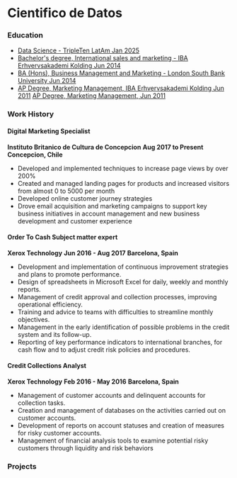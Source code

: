 # Cientifico de Datos

### Education

* <u>Data Science - [TripleTen LatAm](https://tripleten.com/es-chl/) Jan 2025</u>
* <u>Bachelor's degree, International sales and marketing - [IBA Erhvervsakademi Kolding](https://iba.dk/international/bachelor/bsc-in-international-business-management/) Jun 2014</u>
* <u>BA (Hons), Business Management and Marketing - [London South Bank University](https://www.lsbu.ac.uk/study/course-finder/ba-hons-business-management-marketing) Jun 2014</u>
* <u>AP Degree, Marketing Management, [IBA Erhvervsakademi Kolding](https://iba.dk/fuldtidsuddannelser/professionsbachelor/international-handel-og-markedsfoering/) Jun 2011</u>
<u>AP Degree, Marketing Management, Jun 2011</u>

### Work History

#### Digital Marketing Specialist
**Instituto Britanico de Cultura de Concepcion**
**Aug 2017 to Present**
**Concepcion, Chile**
- Developed and implemented techniques to increase page views by over 200%
- Created and managed landing pages for products and increased visitors from almost 0 to 5000 per month
- Developed online customer journey strategies
- Drove email acquisition and marketing campaigns to support key business initiatives in account management and new business development and customer experience

#### Order To Cash Subject matter expert
**Xerox Technology**
**Jun 2016 - Aug 2017**
**Barcelona, Spain**
- Development and implementation of continuous improvement strategies and plans to promote performance.
- Design of spreadsheets in Microsoft Excel for daily, weekly and monthly reports.
- Management of credit approval and collection processes, improving operational efficiency.
- Training and advice to teams with difficulties to streamline monthly objectives.
- Management in the early identification of possible problems in the credit system and its follow-up.
- Reporting of key performance indicators to international branches, for cash flow and to adjust credit risk policies and procedures.

#### Credit Collections Analyst
**Xerox Technology**
**Feb 2016 - May 2016**
**Barcelona, Spain**
- Management of customer accounts and delinquent accounts for collection tasks.
- Creation and management of databases on the activities carried out on customer accounts.
- Development of reports on account statuses and creation of measures for risky customer accounts.
- Management of financial analysis tools to examine potential risky customers through liquidity and risk behaviors

### Projects


